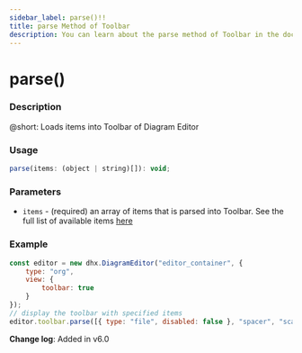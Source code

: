 ```yaml
---
sidebar_label: parse()!!
title: parse Method of Toolbar
description: You can learn about the parse method of Toolbar in the documentation of the DHTMLX JavaScript Diagram library. Browse developer guides and API reference, try out code examples and live demos, and download a free 30-day evaluation version of DHTMLX Diagram.
---
```


# parse()

### Description

@short: Loads items into Toolbar of Diagram Editor

### Usage

~~~jsx
parse(items: (object | string)[]): void;
~~~

### Parameters

- `items` - (required) an array of items that is parsed into Toolbar. See the full list of available items [here](api/diagram_editor/toolbar/config/items_property.md)

### Example

~~~jsx {7-8}
const editor = new dhx.DiagramEditor("editor_container", {
    type: "org",
    view: {
        toolbar: true
    }
});
// display the toolbar with specified items
editor.toolbar.parse([{ type: "file", disabled: false }, "spacer", "scale"]);
~~~

**Change log**: Added in v6.0
